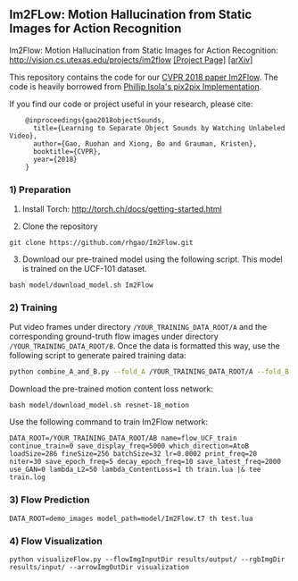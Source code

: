 ## Im2FLow: Motion Hallucination from Static Images for Action Recognition
Im2Flow: Motion Hallucination from Static Images for Action Recognition: http://vision.cs.utexas.edu/projects/im2flow
[[Project Page]](http://vision.cs.utexas.edu/projects/im2flow/)    [[arXiv]](https://arxiv.org/abs/1712.04109)<br/>

This repository contains the code for our [CVPR 2018 paper Im2Flow](http://vision.cs.utexas.edu/projects/im2flow/gao-cvpr2018.pdf). The code is heavily borrowed from [Phillip Isola's pix2pix Implementation](https://github.com/phillipi/pix2pix).

If you find our code or project useful in your research, please cite:

        @inproceedings{gao2018objectSounds,
          title={Learning to Separate Object Sounds by Watching Unlabeled Video},
          author={Gao, Ruohan and Xiong, Bo and Grauman, Kristen},
          booktitle={CVPR},
          year={2018}
        }
        
### 1) Preparation
1. Install Torch: http://torch.ch/docs/getting-started.html

2. Clone the repository
  ```Shell
  git clone https://github.com/rhgao/Im2Flow.git
  ```
  
3. Download our pre-trained model using the following script. This model is trained on the UCF-101 dataset.
  ```Shell
  bash model/download_model.sh Im2Flow
  ```
  
### 2) Training
Put video frames under directory `/YOUR_TRAINING_DATA_ROOT/A` and the corresponding ground-truth flow images under directory `/YOUR_TRAINING_DATA_ROOT/B`. 
Once the data is formatted this way, use the following script to generate paired training data:
  ```bash
  python combine_A_and_B.py --fold_A /YOUR_TRAINING_DATA_ROOT/A --fold_B /YOUR_TRAINING_DATA_ROOT/B --fold_AB /YOUR_TRAINING_DATA_ROOT/AB
  ```
Download the pre-trained motion content loss network:
  ```Shell
  bash model/download_model.sh resnet-18_motion
  ```
Use the following command to train Im2Flow network:
  ```
  DATA_ROOT=/YOUR_TRAINING_DATA_ROOT/AB name=flow_UCF_train continue_train=0 save_display_freq=5000 which_direction=AtoB loadSize=286 fineSize=256 batchSize=32 lr=0.0002 print_freq=20 niter=30 save_epoch_freq=5 decay_epoch_freq=10 save_latest_freq=2000 use_GAN=0 lambda_L2=50 lambda_ContentLoss=1 th train.lua |& tee train.log
  ```
  
### 3) Flow Prediction
  ```Shell
  DATA_ROOT=demo_images model_path=model/Im2Flow.t7 th test.lua
  ```
  
### 4) Flow Visualization
  ```Shell
  python visualizeFlow.py --flowImgInputDir results/output/ --rgbImgDir results/input/ --arrowImgOutDir visualization
  ```
